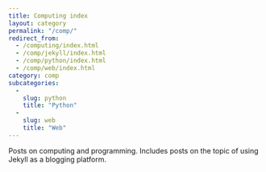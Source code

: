 ```yaml
---
title: Computing index
layout: category
permalink: "/comp/"
redirect_from:
  - /computing/index.html
  - /comp/jekyll/index.html
  - /comp/python/index.html
  - /comp/web/index.html
category: comp
subcategories:
  -
    slug: python
    title: "Python"
  -
    slug: web
    title: "Web"
---
```


Posts on computing and programming. Includes posts on the topic of using Jekyll
as a blogging platform.
